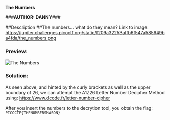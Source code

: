 **The Numbers**

###**AUTHOR: DANNY**###

##Description
##The numbers... what do they mean?
Link to image: https://jupiter.challenges.picoctf.org/static/f209a32253affb6f547a585649ba4fda/the_numbers.png

### Preview:
![The Numbers](https://i.ibb.co/zSLTPkS/the-numbers.png)

### Solution:

As seen above, and hinted by the curly brackets as well as the upper boundary of 26, we can attempt the A1Z26 Letter Number Decipher Method 
using: https://www.dcode.fr/letter-number-cipher

After you insert the numbers to the decrytion tool, you obtain the flag: ```PICOCTF{THENUMBERSMASON}```

